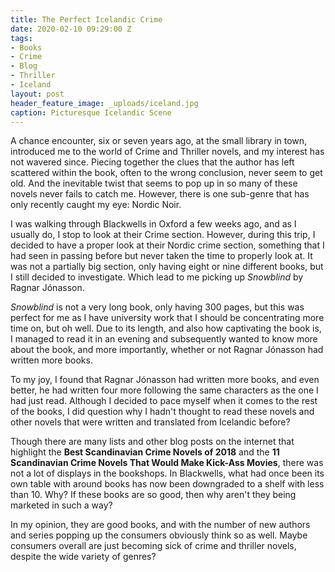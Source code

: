 ```yaml
---
title: The Perfect Icelandic Crime
date: 2020-02-10 09:29:00 Z
tags:
- Books
- Crime
- Blog
- Thriller
- Iceland
layout: post
header_feature_image: _uploads/iceland.jpg
caption: Picturesque Icelandic Scene
---
```


A chance encounter, six or seven years ago, at the small library in town, introduced me to the world of Crime and Thriller novels, and my interest has not wavered since. Piecing together the clues that the author has left scattered within the book, often to the wrong conclusion, never seem to get old. And the inevitable twist that seems to pop up in so many of these novels never fails to catch me. However, there is one sub-genre that has only recently caught my eye: Nordic Noir.

I was walking through Blackwells in Oxford a few weeks ago, and as I usually do, I stop to look at their Crime section. However, during this trip, I decided to have a proper look at their Nordic crime section, something that I had seen in passing before but never taken the time to properly look at. It was not a partially big section, only having eight or nine different books, but I still decided to investigate. Which lead to me picking up *Snowblind* by Ragnar Jónasson.

*Snowblind* is not a very long book, only having 300 pages, but this was perfect for me as I have university work that I should be concentrating more time on, but oh well. Due to its length, and also how captivating the book is, I managed to read it in an evening and subsequently wanted to know more about the book, and more importantly, whether or not Ragnar Jónasson had written more books.

To my joy, I found that Ragnar Jónasson had written more books, and even better, he had written four more following the same characters as the one I had just read. Although I decided to pace myself when it comes to the rest of the books, I did question why I hadn't thought to read these novels and other novels that were written and translated from Icelandic before?

Though there are many lists and other blog posts on the internet that highlight the **Best Scandinavian Crime Novels of 2018** and the **11 Scandinavian Crime Novels That Would Make Kick-Ass Movies**, there was not a lot of displays in the bookshops. In Blackwells, what had once been its own table with around books has now been downgraded to a shelf with less than 10. Why? If these books are so good, then why aren't they being marketed in such a way?

In my opinion, they are good books, and with the number of new authors and series popping up the consumers obviously think so as well. Maybe consumers overall are just becoming sick of crime and thriller novels, despite the wide variety of genres?
